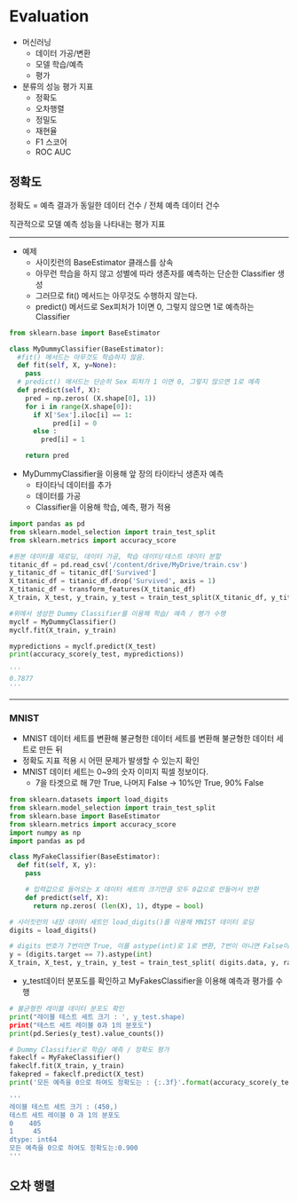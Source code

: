 # Evaluation

- 머신러닝
    - 데이터 가공/변환
    - 모델 학습/예측
    - 평가
- 분류의 성능 평가 지표
    - 정확도
    - 오차행렬
    - 정밀도
    - 재현율
    - F1 스코어
    - ROC AUC

## 정확도

정확도 = 예측 결과가 동일한 데이터 건수 / 전체 예측 데이터 건수

직관적으로 모델 예측 성능을 나타내는 평가 지표

---

- 예제
    - 사이킷런의 BaseEstimator 클래스를 상속
    - 아무런 학습을 하지 않고 성별에 따라 생존자를 예측하는 단순한 Classifier 생성
    - 그러므로 fit() 메서드는 아무것도 수행하지 않는다.
    - predict() 메서드로 Sex피처가 1이면 0, 그렇지 않으면 1로 예측하는 Classifier

```python
from sklearn.base import BaseEstimator

class MyDummyClassifier(BaseEstimator):
  #fit() 메서드는 아무것도 학습하지 않음.
  def fit(self, X, y=None):
    pass
  # predict() 메서드는 단순히 Sex 피처가 1 이면 0, 그렇지 않으면 1로 예측
  def predict(self, X):
    pred = np.zeros( (X.shape[0], 1))
    for i in range(X.shape[0]):
      if X['Sex'].iloc[i] == 1:
           pred[i] = 0
      else :
        pred[i] = 1

    return pred
```

- MyDummyClassifier을 이용해 앞 장의 타이타닉 생존자 예측
    - 타이타닉 데이터를 추가
    - 데이터를 가공
    - Classifier을 이용해 학습, 예측, 평가 적용

```python
import pandas as pd
from sklearn.model_selection import train_test_split
from sklearn.metrics import accuracy_score

#원본 데이터를 재로딩, 데이터 가공, 학습 데이터/테스트 데이터 분할
titanic_df = pd.read_csv('/content/drive/MyDrive/train.csv')
y_titanic_df = titanic_df['Survived']
X_titanic_df = titanic_df.drop('Survived', axis = 1)
X_titanic_df = transform_features(X_titanic_df)
X_train, X_test, y_train, y_test = train_test_split(X_titanic_df, y_titanic_df, test_size = 0.2, random_state = 0)

#위에서 생성한 Dummy Classifier를 이용해 학습/ 예측 / 평가 수행
myclf = MyDummyClassifier()
myclf.fit(X_train, y_train)

mypredictions = myclf.predict(X_test)
print(accuracy_score(y_test, mypredictions))

'''
0.7877
'''
```

---

### MNIST

- MNIST 데이터 세트를 변환해 불균형한 데이터 세트를 변환해 불균형한 데이터 세트로 만든 뒤
- 정확도 지표 적용 시 어떤 문제가 발생할 수 있는지 확인
- MNIST 데이터 세트는 0~9의 숫자 이미지 픽셀 정보이다.
    - 7을 타겟으로 해 7만 True, 나머지 False → 10%만 True, 90% False

```python
from sklearn.datasets import load_digits
from sklearn.model_selection import train_test_split
from sklearn.base import BaseEstimator
from sklearn.metrics import accuracy_score
import numpy as np
import pandas as pd

class MyFakeClassifier(BaseEstimator):
  def fit(self, X, y):
    pass

    # 입력값으로 들어오는 X 데이터 세트의 크기만큼 모두 0값으로 만들어서 반환
    def predict(self, X):
      return np.zeros( (len(X), 1), dtype = bool)

# 사이킷런의 내장 데이터 세트인 load_digits()를 이용해 MNIST 데이터 로딩
digits = load_digits()

# digits 번호가 7번이면 True, 이를 astype(int)로 1로 변환, 7번이 아니면 False이고 0으로 변환
y = (digits.target == 7).astype(int)
X_train, X_test, y_train, y_test = train_test_split( digits.data, y, random_state = 11)
```

- y_test데이터 분포도를 확인하고 MyFakesClassifier을 이용해 예측과 평가를 수행

```python
# 불균형한 레이블 데이터 분포도 확인
print("레이블 테스트 세트 크기 : ', y_test.shape)
print("테스트 세트 레이블 0과 1의 분포도")
print(pd.Series(y_test).value_counts())

# Dummy Classifier로 학습/ 예측 / 정확도 평가
fakeclf = MyFakeClassifier()
fakeclf.fit(X_train, y_train)
fakepred = fakeclf.predict(X_test)
print('모든 예측을 0으로 하여도 정확도는 : {:.3f}'.format(accuracy_score(y_test, fakepred)))

'''
레이블 테스트 세트 크기 : (450,)
테스트 세트 레이블 0 과 1의 분포도
0    405
1     45
dtype: int64
모든 예측을 0으로 하여도 정확도는:0.900
'''
```

## 오차 행렬
